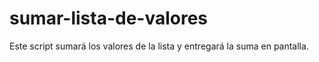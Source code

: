 # sumar-lista-de-valores
 Este script sumará los valores de la lista y entregará la suma en pantalla.

